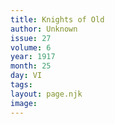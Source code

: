 ```yaml
---
title: Knights of Old
author: Unknown
issue: 27
volume: 6
year: 1917
month: 25
day: VI
tags:
layout: page.njk
image:
---
```



